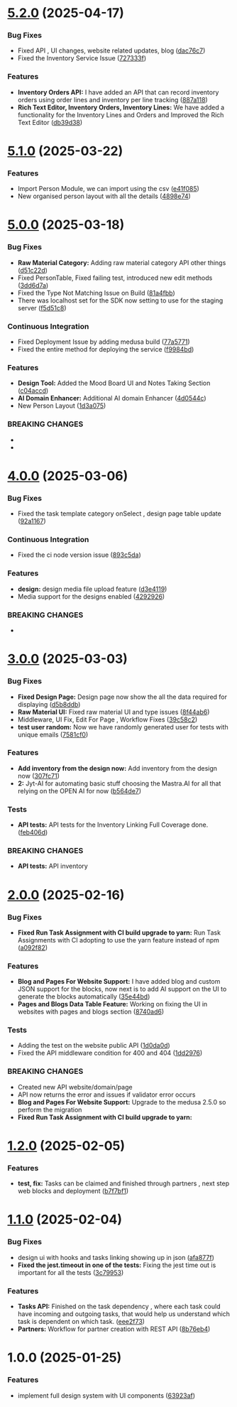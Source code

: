 # [5.2.0](https://github.com/Jaal-Yantra-Textiles/v2/compare/v5.1.0...v5.2.0) (2025-04-17)


### Bug Fixes

* Fixed API , UI changes, website related updates, blog ([dac76c7](https://github.com/Jaal-Yantra-Textiles/v2/commit/dac76c7e7d96e8888ad84674293a5852d2bce5ca))
* Fixed the Inventory Service Issue ([727333f](https://github.com/Jaal-Yantra-Textiles/v2/commit/727333f390988d414740a298663571214248020d))


### Features

* **Inventory Orders API:** I have added an API that can record inventory orders using order lines and inventory per line tracking ([887a118](https://github.com/Jaal-Yantra-Textiles/v2/commit/887a11804d0ba971278627a7ace202a870e8256c))
* **Rich Text Editor, Inventory Orders, Inventory Lines:** We have added a functionality for the Inventory Lines and Orders and Improved the Rich Text Editor ([db39d38](https://github.com/Jaal-Yantra-Textiles/v2/commit/db39d38130438e02f0a93e66efeae506ef43b1e4))

# [5.1.0](https://github.com/Jaal-Yantra-Textiles/v2/compare/v5.0.0...v5.1.0) (2025-03-22)


### Features

* Import Person Module, we can import using the csv ([e41f085](https://github.com/Jaal-Yantra-Textiles/v2/commit/e41f08593fe3578942f954231886d80d0e5061a0))
* New organised person layout with all the details ([4898e74](https://github.com/Jaal-Yantra-Textiles/v2/commit/4898e74f4fb051fe6a4928a746acb159cff7681c))

# [5.0.0](https://github.com/Jaal-Yantra-Textiles/v2/compare/v4.0.0...v5.0.0) (2025-03-18)


### Bug Fixes

* **Raw Material Category:** Adding raw material category API other things ([d51c22d](https://github.com/Jaal-Yantra-Textiles/v2/commit/d51c22dfe77b871de179893245362b9f1b574e8a))
* Fixed PersonTable, Fixed failing test, introduced new edit methods ([3dd6d7a](https://github.com/Jaal-Yantra-Textiles/v2/commit/3dd6d7a41666547aa7ce4413cec78396f1d3b619))
* Fixed the Type Not Matching Issue on Build ([81a4fbb](https://github.com/Jaal-Yantra-Textiles/v2/commit/81a4fbbe9db707c1da3af7f1d4a8eb222df8953d))
* There was localhost set for the SDK now setting to use for the staging server ([f5d51c8](https://github.com/Jaal-Yantra-Textiles/v2/commit/f5d51c8b2b5b260e4308913408097e0b59b80b0d))


### Continuous Integration

* Fixed Deployment Issue by adding medusa build ([77a5771](https://github.com/Jaal-Yantra-Textiles/v2/commit/77a5771e2226c8a42ee8ae251a46bf1d0c45f6a6))
* Fixed the entire method for deploying the service ([f9984bd](https://github.com/Jaal-Yantra-Textiles/v2/commit/f9984bd58c89ece3bb401c0883367d938bd3e18f))


### Features

* **Design Tool:** Added the Mood Board UI and Notes Taking Section ([c04accd](https://github.com/Jaal-Yantra-Textiles/v2/commit/c04accd1d57eabf2a4236a9541ab57ab469beccc))
* **AI Domain Enhancer:** Additional AI domain Enhancer ([4d0544c](https://github.com/Jaal-Yantra-Textiles/v2/commit/4d0544c280844755e971d66a8f2adf7897bd6254))
* New Person Layout ([1d3a075](https://github.com/Jaal-Yantra-Textiles/v2/commit/1d3a075187cbec7da9a767d294026e0ba6590b7b))


### BREAKING CHANGES

* 
*

# [4.0.0](https://github.com/Jaal-Yantra-Textiles/v2/compare/v3.0.0...v4.0.0) (2025-03-06)


### Bug Fixes

* Fixed the task template category onSelect , design page table update ([92a1167](https://github.com/Jaal-Yantra-Textiles/v2/commit/92a116758b32ba97c130fc038b00045fe51c4cf7))


### Continuous Integration

* Fixed the ci node version issue ([893c5da](https://github.com/Jaal-Yantra-Textiles/v2/commit/893c5da009e8dc6910f095eb6a8832ec07862104))


### Features

* **design:** design media file upload feature ([d3e4119](https://github.com/Jaal-Yantra-Textiles/v2/commit/d3e4119a9351b4783f722f2fe0b967190a1845bb))
* Media support for the designs enabled ([4292926](https://github.com/Jaal-Yantra-Textiles/v2/commit/42929265165f2ff8d8511fdb2067baa408f95963))


### BREAKING CHANGES

*

# [3.0.0](https://github.com/Jaal-Yantra-Textiles/v2/compare/v2.0.0...v3.0.0) (2025-03-03)


### Bug Fixes

* **Fixed Design Page:** Design page now show the all the data required for displaying ([d5b8ddb](https://github.com/Jaal-Yantra-Textiles/v2/commit/d5b8ddb6b33f44bf0136d0020dea41b68ebe6a10))
* **Raw Material UI:** Fixed raw material UI and type issues ([8f44ab6](https://github.com/Jaal-Yantra-Textiles/v2/commit/8f44ab6750859915fb8f05f4dd84bc2b5be5a7e1))
* Middleware, UI Fix, Edit For Page , Workflow Fixes ([39c58c2](https://github.com/Jaal-Yantra-Textiles/v2/commit/39c58c293f56b225bb2b8a829c89b78033209221))
* **test user random:** Now we have randomly generated user for tests with unique emails ([7581cf0](https://github.com/Jaal-Yantra-Textiles/v2/commit/7581cf09b06bc33af5f6a8673d86b850727aec5d))


### Features

* **Add inventory from the design now:** Add inventory from the design now ([307fc71](https://github.com/Jaal-Yantra-Textiles/v2/commit/307fc71c37dd0c62549d4b6fda915cde2ab91938))
* **2:** Jyt-AI for automating basic stuff choosing the Mastra.AI for all that relying on the OPEN AI for now ([b564de7](https://github.com/Jaal-Yantra-Textiles/v2/commit/b564de71ca4ad044d5e3270d2b4fc6c180358bd0))


### Tests

* **API tests:** API tests for the Inventory Linking Full Coverage done. ([feb406d](https://github.com/Jaal-Yantra-Textiles/v2/commit/feb406dc1504df08a752a15d499827dd41cf9706))


### BREAKING CHANGES

* **API tests:** API inventory

# [2.0.0](https://github.com/Jaal-Yantra-Textiles/v2/compare/v1.2.0...v2.0.0) (2025-02-16)


### Bug Fixes

* **Fixed Run Task Assignment with CI build upgrade to yarn:** Run Task Assignments with CI adopting to use the yarn feature instead of npm ([a092f82](https://github.com/Jaal-Yantra-Textiles/v2/commit/a092f824947259ea4fc61ea4c68ccad6bf9a7237))


### Features

* **Blog and Pages For Website Support:** I have added blog and custom JSON support for the blocks, now next is to add AI support on the UI to generate the blocks automatically ([35e44bd](https://github.com/Jaal-Yantra-Textiles/v2/commit/35e44bd48584f5998e071a9da3832133de44d3ea))
* **Pages and Blogs Data Table Feature:** Working on fixing the UI in websites with pages and blogs section ([8740ad6](https://github.com/Jaal-Yantra-Textiles/v2/commit/8740ad61153adbb0338cf138888ce3baf8bb4c0e))


### Tests

* Adding the test on the website public API ([1d0da0d](https://github.com/Jaal-Yantra-Textiles/v2/commit/1d0da0d87a5b71ccb4cffdeaad787526048d26b1))
* Fixed the API middleware condition for 400 and 404 ([1dd2976](https://github.com/Jaal-Yantra-Textiles/v2/commit/1dd2976776bce883fca3b64a15e925cc18afee22))


### BREAKING CHANGES

* Created new API website/domain/page
* API now returns the error and issues if validator error occurs
* **Blog and Pages For Website Support:** Upgrade to the medusa 2.5.0 so perform the migration
* **Fixed Run Task Assignment with CI build upgrade to yarn:**

# [1.2.0](https://github.com/Jaal-Yantra-Textiles/v2/compare/v1.1.0...v1.2.0) (2025-02-05)


### Features

* **test, fix:** Tasks can be claimed and finished through partners , next step web blocks and deployment ([b7f7bf1](https://github.com/Jaal-Yantra-Textiles/v2/commit/b7f7bf1ffd5014c2836c6f9dab3960a5c0fd0fdc))

# [1.1.0](https://github.com/Jaal-Yantra-Textiles/v2/compare/v1.0.0...v1.1.0) (2025-02-04)


### Bug Fixes

* design ui with hooks and tasks linking showing up in json ([afa877f](https://github.com/Jaal-Yantra-Textiles/v2/commit/afa877f7da78b558fd4947613f69cc8310add3ef))
* **Fixed the jest.timeout in one of the tests:** Fixing the jest time out is important for all the tests ([3c79953](https://github.com/Jaal-Yantra-Textiles/v2/commit/3c79953c9ab56f5619bd153cc20b288b95063919))


### Features

* **Tasks API:** Finished on the task dependency , where each task could have incoming and outgoing tasks, that would help us understand which task is dependent on which task. ([eee2f73](https://github.com/Jaal-Yantra-Textiles/v2/commit/eee2f7367b51e2f934a7b5a502fd3cf5b01d74e3))
* **Partners:** Workflow for partner creation with REST API ([8b76eb4](https://github.com/Jaal-Yantra-Textiles/v2/commit/8b76eb4c28c5023b117710893ef8a99f2797aebd))

# 1.0.0 (2025-01-25)


### Features

* implement full design system with UI components ([63923af](https://github.com/Jaal-Yantra-Textiles/v2/commit/63923af83a30dc5e791bd8aafe49152fcc63fe98))
